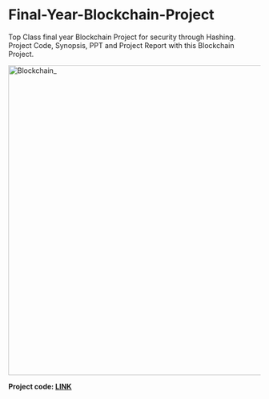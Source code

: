 # Final-Year-Blockchain-Project
Top Class final year Blockchain Project for security through Hashing. Project Code, Synopsis, PPT and Project Report with this Blockchain Project.

<img width="619" alt="Blockchain_" src="https://user-images.githubusercontent.com/81471840/112984145-26ed7300-917c-11eb-928f-22737dfce7c8.PNG">


**Project code: [LINK](https://github.com/Projectshelp/Final-Year-Blockchain-Project/blob/main/Blockchain_Project.ipynb)**
